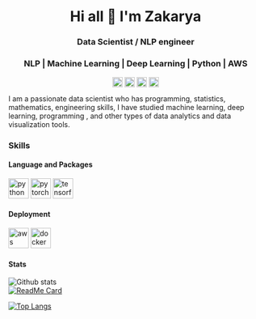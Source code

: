 
<h1 align="center">Hi all 👋 I'm Zakarya</h1>

<h3 align="center">Data Scientist / NLP engineer </h3>
<h3 align="center">NLP | Machine Learning | Deep Learning | Python | AWS</h3>  

<p align="center">
<a href="https://twitter.com/404Zack" target="blank"><img align="center" src="https://cdn.jsdelivr.net/npm/simple-icons@3.0.1/icons/twitter.svg" alt="nlpguy_" height="20" width="20" /></a>
<a href="https://linkedin.com/in/zack404" target="blank"><img align="center" src="https://cdn.jsdelivr.net/npm/simple-icons@3.0.1/icons/linkedin.svg" alt="bhavsarpratik" height="20" width="20" /></a>
<a href="https://medium.com/@zakaryarouzki" target="blank"><img align="center" src="https://cdn.jsdelivr.net/npm/simple-icons@3.0.1/icons/medium.svg" alt="pratikbhavsar" height="20" width="20" /></a>
<a href="https://www.youtube.com/channel/UCsxmZIVR_HVWHpJTPxe284g" target="blank"><img align="center" src="https://cdn.jsdelivr.net/npm/simple-icons@3.0.1/icons/youtube.svg" alt="pratik bhavsar" height="20" width="20" /></a>
</p>



I am a passionate data scientist who has programming, statistics, mathematics, engineering skills, I have studied machine learning, deep learning, programming , and other types of data analytics and data visualization tools.


### Skills
#### Language and Packages
<p>  <img src="https://devicons.github.io/devicon/devicon.git/icons/python/python-original.svg" alt="python" width="40" height="40"/>  <img src="https://www.vectorlogo.zone/logos/pytorch/pytorch-icon.svg" alt="pytorch" width="40" height="40"/> <img src="https://www.vectorlogo.zone/logos/tensorflow/tensorflow-icon.svg" alt="tensorflow" width="40" height="40"/>  </p>

#### Deployment
<p>  <img src="https://devicons.github.io/devicon/devicon.git/icons/amazonwebservices/amazonwebservices-original-wordmark.svg" alt="aws" width="40" height="40"/>  <img src="https://devicons.github.io/devicon/devicon.git/icons/docker/docker-original-wordmark.svg" alt="docker" width="40" height="40"/>  </p>

#### Stats
![Github stats](https://github-readme-stats.vercel.app/api?username=404Zack&show_icons=true&fbclid=IwAR3uvtBWL73s_nfqEWiU5Nnn5Fr8DEaXgiG3dwP-8ONbICIXc3YKb0uFwMw)
<br/>
[![ReadMe Card](https://github-readme-stats.vercel.app/api/pin/?username=404Zack&repo=numpy_neural_net)](https://github.com/404Zack/numpy_neural_net)

[![Top Langs](https://github-readme-stats.vercel.app/api/top-langs/?username=404Zack)](https://github.com/404Zack/numpy_neural_net)

<!--
**404Zack/404Zack** is a ✨ _special_ ✨ repository because its `README.md` (this file) appears on your GitHub profile.

Here are some ideas to get you started:

- 🔭 I’m currently working on ...
- 🌱 I’m currently learning ...
- 👯 I’m looking to collaborate on ...
- 🤔 I’m looking for help with ...
- 💬 Ask me about ...
- 📫 How to reach me: ...
- 😄 Pronouns: ...
- ⚡ Fun fact: ...
-->
